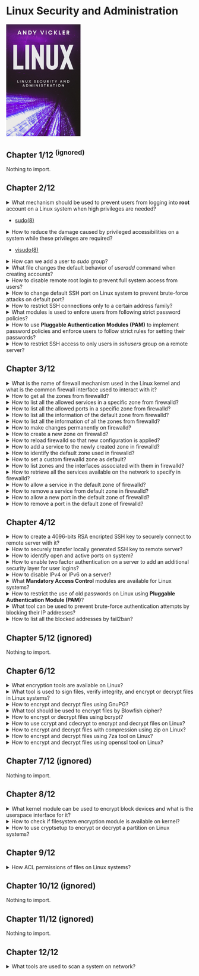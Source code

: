 # Linux Security and Administration
<img src="../covers/linux-security-and-administration.jpg" width="200"/>

## Chapter 1/12 <sup>(ignored)</sup>

Nothing to import.

## Chapter 2/12

<details>
<summary>What mechanism should be used to prevent users from logging into <b>root</b> account on a Linux system when high privileges are needed?</summary>

> Using `sudo` accounts.
>
> ---
> **Resources**
> -
> ---
> **References**
> ---
</details>

* [sudo(8)](https://manpages.org/sudo/8)

<details>
<summary>How to reduce the damage caused by privileged accessibilities on a system while these privileges are required?</summary>

> Using a limited access account and by separating fine grained privileges into activities, causes damage to whole system reduced.
>
> ---
> **Resources**
> -
> ---
> **References**
> ---
</details>

* [visudo(8)](https://manpages.org/visudo/8)

<details>
<summary>How can we add a user to <i>sudo</i> group?</summary>

> On account creation:
>
> ```sh
> useradd -s /bin/bash -m -G sudo <username>
> ``````
>
> > After account creation:
>
> ```sh
> usermod -a -G sudo <username>
> ``````
>
> ---
> **Resources**
> -
> ---
> **References**
> - [useradd(8)](https://manpages.org/useradd/8)
> ---
</details>


<details>
<summary>What file changes the default behavior of <i>useradd</i> command when creating accounts?</summary>

> ```sh
> /etc/login.defs
> ``````
>
> ---
> **Resources**
> -
> ---
> **References**
> - [login.defs(5)](https://manpages.org/logindefs/5)
---
</details>

<details>
<summary>How to disable remote root login to prevent full system access from users?</summary>

> Set following configuration variable to `no` in `sshd` configuration:
>
> ```sh
> sudoedit /etc/ssh/sshd_config
> ``````
>
> ```conf
> PermitRootLogin no
> ``````
>
> And restart `sshd.service` on `systemd`:
>
> ```sh
> sudo systemctl restart sshd.service
> ``````
>
> ---
> **Resources**
> -
> ---
> **References**
> - [sshd\_config(5)](https://manpages.org/sshd_config/5)
> ---
</details>

<details>
<summary>How to change default SSH port on Linux system to prevent brute-force attacks on default port?</summary>

> ```sh
> sudoedit /etc/ssh/sshd_config
> ``````
>
> ```conf
> Port 9292
> ``````
>
> ---
> **Resources**
> -
> ---
> **References**
> ---
</details>

<details>
<summary>How to restrict SSH connections only to a certain address family?</summary>

> ```sh
> sudoedit /etc/ssh/sshd_config
> ``````
>
> ```conf
> AddressFamily inet
> ``````
>
> ```sh
> sudo systemctl reload ssh
> ``````
>
> ---
> **Resources**
> -
>
> ---
> **References**
> ---
</details>

<details>
<summary>What modules is used to enfore users from following strict password policies?</summary>

> **Pluggable Authentication Modules (PAM)**
>
> **CentOS** and **Red Hat** distros already come with **PAM** enabled.
>
> *archlinux*
> ```sh
> sudo pacman -S pam
> ``````
>
> *debian*
> ```sh
> sudo apt install libpam-cracklib
> ``````
>
> ---
> **Resources**
> -

> **References**
> - [pam(8)](https://manpages.org/pam/8)
> ---
</details>

<details>
<summary>How to use <b>Pluggable Authentication Modules (PAM)</b> to implement password policies and enforce users to follow strict rules for setting their passwords?</summary>

> Configure **PAM** by editing following configuration file:
>
> ```sh
> sudoedit /etc/pam.d/passwd
> ``````
>
> Uncomment the line having following content:
>
> ```conf
> password required pam_cracklib.so difok=2 minlen=8 dcredit=2 ocredit=2 retry=3
> ``````
>
> * `difok`: check the number of characters used in the current password compared to previous one.
> * `minlen`: minimum length every password should have.
> * `dcredit`: the least number of numerals every password should have.
> * `ocredit`: the least number of special characters(?) every password should have.
> * `retry`: the number of times users can enter an incorrect password before getting locked.
>
> ---
> **Resources**
> -
>
> ---
> **References**
> - [pam.d(5)](https://manpages.org/pamd/5)
> - [pam.conf(5)](https://manpages.org/pamconf/5)
> ---
</details>

<details>
<summary>How to restrict SSH access to only users in <i>sshusers</i> group on a remote server?</summary>

> Create a new group called `sshusers`:
>
> ```sh
> sudo groupadd sshusers
> ``````
>
> Add appropriate users to this group:
>
> ```sh
> sudo usermod -a -G sshusers <username>
> ``````
>
> Allow users of this group to login in `/etc/ssh/sshd_config` configuration file:
>
> ```sh
> AllowGroups sshusers
> ``````
>
> Restart `sshd.service`:
>
> ```sh
> sudo systemctl restart sshd.service
> ``````
>
> Using this configuration, a user who does not belong to this specific group
> will be prevented to access to the server over SSH; their passwords may be
> entered correctly, but they will not be given access. This reduces the chance
> of people hacking the server through brute force attacks.
>
> ---
> **Resources**
> -
>
> ---
> **References**
> - [ssh(1)](https://manpages.org/ssh/1)
> - [sshd(8)](https://manpages.org/sshd/8)
> - [sshd\_config(5)](https://manpages.org/sshd_config/5)
---
</details>

## Chapter 3/12

<details>
<summary>What is the name of firewall mechanism used in the Linux kernel and what is the common firewall interface used to interact with it?</summary>

> - `netfilter` is the Linux firewall implemented in kernel.
> - `iptables` is a simple firewall interface to `netfilter`.
> - `firewalld` is also a commonly used firewall interface to `netfilter`.
>
> *archlinux*
> ```sh
> sudo pacman -S iptables firewalld
> ``````
>
> Enable only one of interfaces:
>
> ```sh
> sudo systemctl enable --now firewalld
> ``````
>
> ---
> **Resources**
> -
> ---
> **References**
> ---
</details>

<details>
<summary>How to get all the zones from firewalld?</summary>

> ```sh
> firewall-cmd --get-zones
> ``````
>
> ---
> **Resources**
> -
> ---
> **References**
> ---
</details>

<details>
<summary>How to list all the allowed services in a specific zone from firewalld?</summary>

> ```sh
> sudo firewall-cmd --zone public --list-services
> ``````
>
> ---
> **Resources**
> -
> ---
> **References**
> ---
</details>

<details>
<summary>How to list all the allowed ports in a specific zone from firewalld?</summary>

> ```sh
> sudo firewall-cmd --zone public --list-ports
> ``````
>
> ---
> **Resources**
> -
> ---
> **References**
> ---
</details>

<details>
<summary>How to list all the information of the default zone from firewalld?</summary>

> ```sh
> sudo firewall-cmd --list-all
> ``````
>
> ---
> **Resources**
> -
>
> ---
> **References**
> ---
</details>

<details>
<summary>How to list all the information of all the zones from firewalld?</summary>

> ```sh
> sudo firewall-cmd --list-all-zones
> ``````
>
> ---
> **Resources**
> -
>
> ---
> **References**
> ---
</details>

<details>
<summary>How to make changes permanently on firewalld?</summary>

> Use `--permanent` optional argument to make changes take effect even after reboot.
>
> ---
> **Resources**
> -
> ---
> **References**
> ---
</details>

<details>
<summary>How to create a new zone on firewalld?</summary>

> ```sh
> sudo firewall-cmd --new-zone corp --permanent
> ``````
>
> ---
> **Resources**
> -
> ---
> **References**
> ---
</details>

<details>
<summary>How to reload firewalld so that new configuration is applied?</summary>

> ```sh
> sudo firewall-cmd --reload
> ``````
>
> ---
> **Resources**
> -
> ---
> **References**
> ---
</details>

<details>
<summary>How to add a service to the newly created zone in firewalld?</summary>

> ```sh
> sudo firewall-cmd --zone corp --add-service ssh --permanent
> sudo firewall-cmd --reload
> ``````
>
> ---
> **Resources**
> -
> ---
> **References**
> ---
</details>

<details>
<summary>How to identify the default zone used in firewalld?</summary>

> ```sh
> sudo firewall-cmd --get-default
> ``````
>
> ---
> **Resources**
> -
> ---
> **References**
> ---
</details>

<details>
<summary>How to set a custom firewalld zone as default?</summary>

> You should already allow `ssh` service in new zone to prevent losing access to the server once new zone was set to the interface.
>
> The firewalld will access the default zone for every command is used unless any other zone is specified.
>
> ```sh
> sudo firewall-cmd --change-interface <interface> --zone corp --permanent
> sudo firewall-cmd --set-default corp
> ``````
>
> ---
> **Resources**
> -
> ---
> **References**
> ---
</details>

<details>
<summary>How to list zones and the interfaces associated with them in firewalld?</summary>

> ```sh
> sudo firewall-cmd --get-active-zones
> ``````
>
> ---
> **Resources**
> -
> ---
> **References**
> ---
</details>

<details>
<summary>How to retrieve all the services available on the network to specify in firewalld?</summary>

> ```sh
> sudo firewall-cmd --get-services
> ``````
>
> ---
> **Resources**
> -
> ---
> **References**
> ---
</details>

<details>
<summary>How to allow a service in the default zone of firewalld?</summary>

> ```sh
> sudo systemctl enable --now <service>
> sudo firewall-cmd --add-service <service> --permanent
> sudo firewall-cmd --reload
> ``````
>
> ---
> **Resources**
> -
> ---
> **References**
> ---
</details>

<details>
<summary>How to remove a service from default zone in firewalld?</summary>

> ```sh
> sudo firewall-cmd --remove-service <service> --permanent
> sudo firewall-cmd --reload
> sudo systemctl disable --now <service>
> ``````
>
> ---
> **Resources**
> -
>
> ---
> **References**
> ---
</details>

<details>
<summary>How to allow a new port in the default zone of firewalld?</summary>

> ```sh
> sudo firewall-cmd --add-port 1622/tcp --permanent
> sudo firewall-cmd --reload
> ``````
>
> ---
> **Resources**
> -
> ---
> **References**
> ---
</details>

<details>
<summary>How to remove a port in the default zone of firewalld?</summary>

> ```sh
> sudo firewall-cmd --remove-port 1622/tcp --permanent
> sudo fierwall-cmd --reload
> ``````
>
> ---
> **Resources**
> -
>
> ---
> **References**
> ---
</details>

## Chapter 4/12

<details>
<summary>How to create a 4096-bits RSA encripted SSH key to securely connect to remote server with it?</summary>

> ```sh
> ssh-keygen -t rsa -b 4096 -C "user@domain.tld" -f ~/.ssh/user_rsa
> ``````
>
> ---
> **Resources**
> -
> ---
> **References**
> ---
</details>

<details>
<summary>How to securely transfer locally generated SSH key to remote server?</summary>

> ```sh
> ssh-copy-id -i ~/.ssh/user_rsa.pub -p <port> user@domain.tld
> ``````
>
> ---
> **Resources**
> -
>
> ---
> **References**
> ---
</details>

<details>
<summary>How to identify open and active ports on system?</summary>

> *deprecated*
> ```sh
> netstat -tuwlpn
> ``````
>
> *common*
> ```sh
> ss -tuwlpn
> ``````
>
> ---
> **Resources**
> -
> ---
> **References**
> ---
</details>

<details>
<summary>How to enable two factor authentication on a server to add an additional security layer for user logins?</summary>

> *archlinux*
> ```sh
> sudo pacman -S libpam-google-authenticator
> ``````
>
> *debian*
> ```sh
> sudo apt install libpam-google-authenticator
> ``````
>
> Setup a key:
>
> ```sh
> google-authenticator
> ``````
>
> Edit `sshd` service configuration:
>
> ```sh
> sudoedit /etc/ssh/sshd_config
> ``````
>
> ```conf
> UsePAM yes
> ChallengeResponseAuthentication yes
> ``````
>
> ```sh
> sudo systemctl reload sshd
> ``````
>
> Edit `pam` configuration:
>
> ```sh
> sudoedit /etc/pam.d/sshd
> ``````
>
> Add the following line:
>
> ```conf
> auth    required    pam_google_authenticator.so
> ``````
>
> ---
> **Resources**
> -
>
> ---
> **References**
> ---
</details>

<details>
<summary>How to disable IPv4 or IPv6 on a server?</summary>

> ```sh
> sudoedit /etc/sysconfig/network
> ``````
>
> ```conf
> NETWORKING_IPV6=no
> IPV6INIT=no
> ``````
>
> ---
> **Resources**
> -
> ---
> **References**
> ---
</details>

<details>
<summary>What <b>Mandatory Access Control</b> modules are available for Linux systems?</summary>

> ```sh
> sudo apt install selinux-basics selinux-policy-default auditd
> ``````
>
> ---
> **Resources**
> -
> ---
> **References**
> ---
</details>

<details>
<summary>How to restrict the use of old passwords on Linux using <b>Pluggable Authentication Module (PAM)</b>?</summary>

> Edit **PAM** configuration file:
>
> ```sh
> sudoedit /etc/pam.d/system-auth
> ``````
>
> Add following lines:
>
> ```conf
> auth    sufficient  pam_unix.so likeauth nullok
> password    sufficient  pam_unix.so nullok use_authtok sha256 shadow remember=5
> ``````
>
> ---
> **Resources**
> -
> ---
> **References**
> ---
</details>

<details>
<summary>What tool can be used to prevent brute-force authentication attempts by blocking their IP addresses?</summary>

> `fail2ban` tool blocks frequently attempted login attempts.
>
> *archlinux*
> ```sh
> sudo pacman -S fail2ban
> ``````
>
> Configure the service by copying sample config file:
>
> ```sh
> cp /etc/fail2ban/jail.conf /etc/fail2ban/jail.local
> sudoedit /etc/fail2ban/jail.local
> ``````
>
> ```conf
> [sshd]
> enabled = true
> port = ssh
> protocol = tcp
> filter = sshd
> logpath = /var/log/secure
> maxretry = 5
> findtime = 600
> bantime = 600
> ``````
>
> ```sh
> sudo systemctl restart fail2ban
> ``````
>
> ---
> **Resources**
> -
>
> ---
> **References**
> ---
</details>

<details>
<summary>How to list all the blocked addresses by fail2ban?</summary>

> ```sh
> sudo fail2ban-client status ssh
> ``````
>
> ---
> **Resources**
> -
> ---
> **References**
> ---
</details>

## Chapter 5/12 (ignored)

Nothing to import.

## Chapter 6/12

<details>
<summary>What encryption tools are available on Linux?</summary>

> * gpg
> * bcrypt
> * ccrypt
> * zip (4-zip)
> * 7za (7-zip)
> * openssl
>
> ---
> **Resources**
> -
> ---
> **References**
> ---
</details>

<details>
<summary>What tool is used to sign files, verify integrity, and encrypt or decrypt files in Linux systems?</summary>

> **GNU Privacy Guard** or **GnuPG**
>
> *archlinux*
> ```sh
> sudo pacman -S gnupg
> ``````
>
> *debian*
> ```sh
> sudo apt install gnupg
> ``````
>
> ---
> **Resources**
> -
>
> ---
> **References**
> - [gnupg(7)](https://manpages.org/gnupg/7)
> - [gpgconf(1)](https://manpages.org/gnupg/1)
> - [gpg-agent(1)](https://manpages.org/gnupg/1)
> ---
</details>

<details>
<summary>How to encrypt and decrypt files using GnuPG?</summary>

> Encrypt:
>
> ```sh
> gpg -c <file>
> ``````
>
> Decrypt:
>
> ```sh
> gpg <file>
> ``````
>
> ---
> **Resources**
> -
> ---
> **References**
> ---
</details>

<details>
<summary>What tool should be used to encrypt files by Blowfish cipher?</summary>

> *archlinux*
> ```sh
> sudo pacman -S cryptsetup
> ``````
>
> *debian*
> ```sh
> sudo apt install bcrypt
> ``````
>
> ---
> **Resources**
> -
>
> ---
> **References**
> - [bcrypt(1)](https://manpages.org/bcrypt/1)
---
</details>

<details>
<summary>How to encrypt or decrypt files using bcrypt?</summary>

> Encrypt:
>
> ```sh
> bcrypt <file>.ext
> ``````
>
> Decrypt:
>
> ```sh
> bcrypt <file>.bfe
> ``````
>
> ---
> **Resources**
> -
> ---
> **References**
> ---
</details>

<details>
<summary>How to use ccrypt and cdecrypt to encrypt and decrypt files on Linux?</summary>

> Encrypt:
>
> ```sh
> ccrypt <file>
> ``````
>
> Decrypt:
>
> ```sh
> cdecrypt <file>.cpt
> ``````
>
> ---
> **Resources**
> -
>
> ---
> **References**
> ---
</details>

<details>
<summary>How to encrypt and decrypt files with compression using zip on Linux?</summary>

> Encrypt:
>
> ```sh
> zip -p <pass> <output.zip> files...
> ``````
>
> Decrypt:
>
> ```sh
> unzip <output.zip>
> ``````
>
> ---
> **Resources**
> -
> ---
> **References**
> ---
</details>

<details>
<summary>How to encrypt and decrypt files using 7za tool on Linux?</summary>

> ```sh
> 7za a -t zip -p -mem=aes256 output.zip files...
> 7za output.zip
> ``````
>
> ---
> **Resources**
> -
> ---
> **References**
> ---
</details>

<details>
<summary>How to encrypt and decrypt files using openssl tool on Linux?</summary>

> ```sh
> openssl enc -aes-256-cbc -in file -out output.dat
> openssl enc -aes-256-cbc -d -in output.dat > file
> ``````
>
> ---
> **Resources**
> -
> ---
> **References**
> ---
</details>

## Chapter 7/12 (ignored)

Nothing to import.

## Chapter 8/12

<details>
<summary>What kernel module can be used to encrypt block devices and what is the userspace interface for it?</summary>

> dm-crypt
>
> *archlinux*
> ```sh
> sudo pacman -S cryptsetup
> ``````
>
> *debian*
> ```sh
> sudo apt install cryptset
> ``````
>
> ---
> **Resources**
> -
> ---
> **References**
> ---
</details>

<details>
<summary>How to check if filesystem encryption module is available on kernel?</summary>

> ```sh
> gunzip -c /proc/config.gz | grep CONFIG_DM_CRYPT
> ``````
>
> ---
> **Resources**
> -
> ---
> **References**
> ---
</details>

<details>
<summary>How to use cryptsetup to encrypt or decrypt a partition on Linux systems?</summary>

> ```sh
> cryptsetup --version
> cryptsetup open /dev/sda1 encrypted_partition
> cryptsetup close encrypted_partition
> ``````
>
> ---
> **Resources**
> -
>
> ---
> **References**
> ---
</details>

## Chapter 9/12

<details>
<summary>How ACL permissions of files on Linux systems?</summary>

> ```sh
> getfacl <file>
> setfacl -m u::r <file>
> setfacl -x m::rx <file>
> ``````
>
> ---
> **Resources**
> -
>
> ---
> **References**
> - [acl(5)](https://manpages.org/acl/5)
> - [getfacl(1)](https://manpages.org/getfacl/1)
> - [setfacl(1)](https://manpages.org/setfacl/1)
> - [chacl(1)](https://manpages.org/chacl/1)
> ---
</details>

## Chapter 10/12 (ignored)

Nothing to import.

## Chapter 11/12 (ignored)

Nothing to import.

## Chapter 12/12

<details>
<summary>What tools are used to scan a system on network?</summary>

> - ping
> - traceroute
> - nmap
>
> ---
> **Resources**
> -
> ---
> **References**
> ---
</details>
